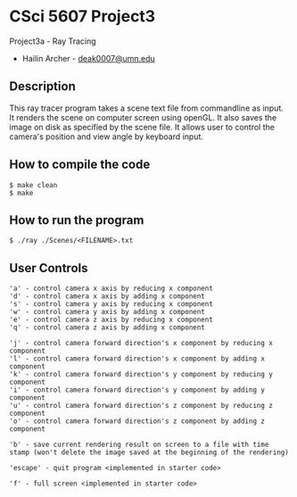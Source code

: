 # CSci 5607 Project3

Project3a - Ray Tracing

- Hailin Archer - deak0007@umn.edu

## Description

This ray tracer program takes a scene text file from commandline as input. It renders the scene on computer screen using openGL. It also saves the image on disk as specified by the scene file.
It allows user to control the camera's position and view angle by keyboard input.

## How to compile the code
```
$ make clean
$ make
```
## How to run the program
```
$ ./ray ./Scenes/<FILENAME>.txt
```
## User Controls
```
'a' - control camera x axis by reducing x component
'd' - control camera x axis by adding x component
's' - control camera y axis by reducing x component
'w' - control camera y axis by adding x component
'e' - control camera z axis by reducing x component
'q' - control camera z axis by adding x component

'j' - control camera forward direction's x component by reducing x component
'l' - control camera forward direction's x component by adding x component
'k' - control camera forward direction's y component by reducing y component
'i' - control camera forward direction's y component by adding y component
'u' - control camera forward direction's z component by reducing z component
'o' - control camera forward direction's z component by adding z component

'b' - save current rendering result on screen to a file with time stamp (won't delete the image saved at the beginning of the rendering)

'escape' - quit program <implemented in starter code>

'f' - full screen <implemented in starter code>
